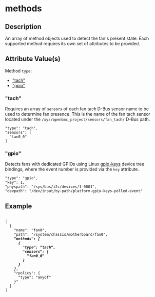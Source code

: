 # methods

## Description
An array of method objects used to detect the fan's present state. Each
supported method requires its own set of attributes to be provided.

## Attribute Value(s)
Method `type`:
* ["tach"](#tach)
* ["gpio"](#gpio)

### "tach"
Requires an array of `sensors` of each fan tach D-Bus sensor name to be used to
determine fan presence. This is the name of the fan tach sensor located under
the `/xyz/openbmc_project/sensors/fan_tach/` D-Bus path.

```
"type": "tach",
"sensors": [
  "fan0_0"
]
```

### "gpio"
Detects fans with dedicated GPIOs using Linux
[gpio-keys](https://www.kernel.org/doc/Documentation/devicetree/bindings/input/gpio-keys.txt)
device tree bindings, where the event number is provided via the `key`
attribute.

```
"type": "gpio",
"key": 1,
"physpath": "/sys/bus/i2c/devices/1-0001",
"devpath": "/dev/input/by-path/platform-gpio-keys-polled-event"
```

## Example
<pre><code>
[
  {
    "name": "fan0",
    "path": "/system/chassis/motherboard/fan0",
    <b><i>"methods": [
      {
        "type": "tach",
        "sensors": [
          "fan0_0"
        ]
      }
    ]</i></b>,
    "rpolicy": {
      "type": "anyof"
    }"
  }
]
</code></pre>

